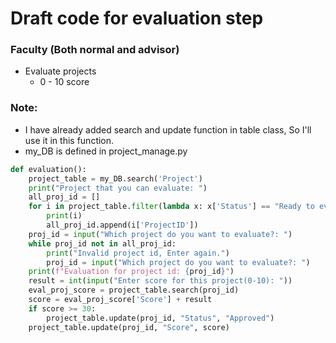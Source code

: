 # Draft code for evaluation step
### Faculty (Both normal and advisor)
- Evaluate projects
  - 0 - 10 score
### Note: 
- I have already added search and update function in table class, So I'll use it in this function.
- my_DB is defined in project_manage.py
```python
def evaluation():
    project_table = my_DB.search('Project')
    print("Project that you can evaluate: ")
    all_proj_id = []
    for i in project_table.filter(lambda x: x['Status'] == "Ready to evaluate"):
        print(i)
        all_proj_id.append(i['ProjectID'])
    proj_id = input("Which project do you want to evaluate?: ")
    while proj_id not in all_proj_id:
        print("Invalid project id, Enter again.")
        proj_id = input("Which project do you want to evaluate?: ")
    print(f"Evaluation for project id: {proj_id}")
    result = int(input("Enter score for this project(0-10): "))
    eval_proj_score = project_table.search(proj_id)
    score = eval_proj_score['Score'] + result
    if score >= 30:
        project_table.update(proj_id, "Status", "Approved")
    project_table.update(proj_id, "Score", score)
    
    
   ```